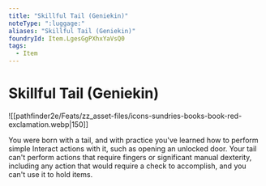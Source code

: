```yaml
---
title: "Skillful Tail (Geniekin)"
noteType: ":luggage:"
aliases: "Skillful Tail (Geniekin)"
foundryId: Item.LgesGgPXhxYaVsQ0
tags:
  - Item
---
```


# Skillful Tail (Geniekin)
![[pathfinder2e/Feats/zz_asset-files/icons-sundries-books-book-red-exclamation.webp|150]]

You were born with a tail, and with practice you've learned how to perform simple Interact actions with it, such as opening an unlocked door. Your tail can't perform actions that require fingers or significant manual dexterity, including any action that would require a check to accomplish, and you can't use it to hold items.

